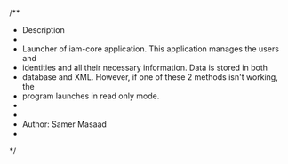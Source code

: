 /**
 * Description
 * 
 * Launcher of iam-core application. This application manages the users and
 * identities and all their necessary information. Data is stored in both
 * database and XML. However, if one of these 2 methods isn't working, the
 * program launches in read only mode.
 * 
 *
 * Author: Samer Masaad
 *
 */